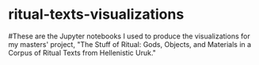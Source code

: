 # ritual-texts-visualizations
#These are the Jupyter notebooks I used to produce the visualizations for my masters' project, "The Stuff of Ritual: Gods, Objects, and Materials in a Corpus of Ritual Texts from Hellenistic Uruk." 
